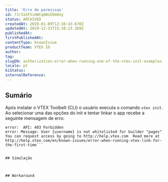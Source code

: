 ```yaml
---
title: 'Erro de permissao'
id: 7JrIaSFSiQWCqmWiEOmOoy
status: ARCHIVED
createdAt: 2019-01-09T12:38:43.670Z
updatedAt: 2019-12-31T15:18:23.369Z
publishedAt: 
firstPublishedAt: 
contentType: knownIssue
productTeam: VTEX IO
author: 
tag: 
slugEN: authorization-error-when-running-one-of-the-vtex-init-examples-react-pages
locale: pt
kiStatus: 
internalReference: 
---
```


## Sumário

Após instalar o VTEX Toolbelt (CLI) o usuário executa o comando `vtex init`.
Ao selecionar uma das opções do init e tentar linkar o app recebe a seguinte mensagem de erro:

```
error:  API: 403 Forbidden
error: Message: User {username} is not whitelisted for builder "pages"  You can request access by going to http://help.vtex.com  Read more at http://help.vtex.com/en/known-issues/error-when-running-vtex-link-for-the-first-time```


## Simulação



## Workaround



